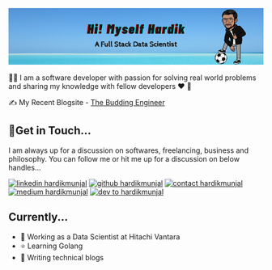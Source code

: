 <!-- icons  -->

[1.1]: https://github.com/hardymunjal/hardymunjal/blob/master/assets/icons/icons8-linkedin-48.png (linkedin icon with padding)
[2.1]: https://github.com/hardymunjal/hardymunjal/blob/master/assets/icons/icons8-github-48.png (github icon with padding)
[3.1]: https://github.com/hardymunjal/hardymunjal/blob/master/assets/icons/contact-48.png (contact icon with padding)
[4.1]: https://github.com/hardymunjal/hardymunjal/blob/master/assets/icons/icons8-medium-new-48.png (medium icon with padding)
[5.1]: https://github.com/hardymunjal/hardymunjal/blob/master/assets/icons/icons8-dev-48.png (dev icon with padding)
[6.1]: https://github.com/hardymunjal/hardymunjal/blob/master/assets/icons/blog-48.png (blog icon with padding)

<!-- links to my social media accounts -->

[1]: https://www.linkedin.com/in/hardikmunjal
[2]: https://github.com/hardymunjal
[3]: https://hardikmunjal.com/contact
[4]: https://medium.com/@hardymunjal
[5]: https://dev.to/hardikmunjal
[6]: https://buddingengineer.com

<p align="center">
  <img src="https://github.com/hardymunjal/hardymunjal/blob/master/Github_Banner.png?raw=true">
</p>

🙋‍♂ I am a software developer with passion for solving real world problems and sharing my knowledge with fellow developers ❤ 🤗

✍ My Recent Blogsite - [The Budding Engineer](https://buddingengineer.com)


## 🤝Get in Touch...

I am always up for a discussion on softwares, freelancing, business and philosophy. You can follow me or hit me up for a discussion on below handles...

[![linkedin hardikmunjal][1.1]][1]
[![github hardikmunjal][2.1]][2]
[![contact hardikmunjal][3.1]][3]
[![medium hardikmunjal][4.1]][4]
[![dev to hardikmunjal][5.1]][5]


## Currently...

- 💼 Working as a Data Scientist at Hitachi Vantara
- ⭐ Learning Golang
- 📌 Writing technical blogs

